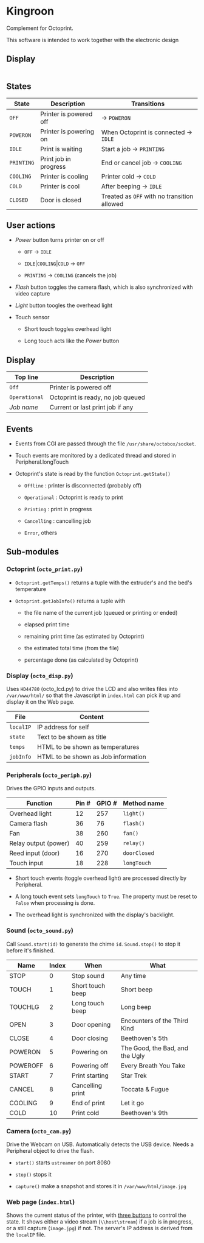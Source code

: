 # Kingroon

Complement for Octoprint.

This software is intended to work together with the electronic design

## Display

```

```

## States

| State | Description | Transitions |
|-------|-------------|-------------|
| `OFF`   | Printer is powered off | &rarr; `POWERON` |
| `POWERON` | Printer is powering on | When Octoprint is connected &rarr; `IDLE` |
| `IDLE` | Print is waiting | Start a job &rarr; `PRINTING` |
| `PRINTING` | Print job in progress | End or cancel job &rarr; `COOLING` |
| `COOLING` | Printer is cooling | Printer cold &rarr; `COLD` |
| `COLD` | Printer is cool | After beeping &rarr; `IDLE` |
| `CLOSED` | Door is closed | Treated as `OFF` with no transition allowed |

## User actions

- *Power* button turns printer on or off

    - `OFF` &rarr; `IDLE`

    - `IDLE`|`COOLING`|`COLD` &rarr; `OFF`

    - `PRINTING` &rarr; `COOLING` (cancels the job)

- *Flash* button toggles the camera flash, which is also synchronized with video capture

- *Light* button toogles the overhead light

- Touch sensor

    - Short touch toggles overhead light

    - Long touch acts like the *Power* button

## Display

| Top line | Description |
|----------|-------------|
| `Off` | Printer is powered off |
| `Operational` | Octoprint is ready, no job queued |
| *Job name* | Current or last print job if any |

## Events

- Events from CGI are passed through the file `/usr/share/octobox/socket`.

- Touch events are monitored by a dedicated thread and stored in Peripheral.longTouch

- Octoprint's state is read by the function `Octoprint.getState()`

    - `Offline` : printer is disconnected (probably off)

    - `Operational` : Octoprint is ready to print

    - `Printing` : print in progress

    - `Cancelling` : cancelling job

    - `Error`, others

## Sub-modules

### Octoprint (`octo_print.py`)

- `Octoprint.getTemps()` returns a tuple with the extruder's and the bed's temperature

- `Octoprint.getJobInfo()` returns a tuple with

    - the file name of the current job (queued or printing or ended)

    - elapsed print time

    - remaining print time (as estimated by Octoprint)

    - the estimated total time (from the file)

    - percentage done (as calculated by Octoprint)

### Display (`octo_disp.py`)

Uses `HD44780` (octo_lcd.py) to drive the LCD and also
writes files into `/var/www/html/` so that the Javascript in `index.html`
can pick it up and display it on the Web page.

| File | Content |
|------|---------|
| `localIP` | IP address for self |
| `state` | Text to be shown as title |
| `temps` | HTML to be shown as temperatures |
| `jobInfo` | HTML to be shown as Job information |

### Peripherals (`octo_periph.py`)

Drives the GPIO inputs and outputs.

| Function | Pin # | GPIO # | Method name |
|----------|-------|--------|-------------|
| Overhead light | 12 | 257 | `light()` |
| Camera flash | 36 | 76 | `flash()` |
| Fan | 38 | 260 | `fan()` |
| Relay output (power) | 40 | 259 | `relay()` |
| Reed input (door) | 16 | 270 | `doorClosed` |
| Touch input | 18 | 228 | `longTouch` |

- Short touch events (toggle overhead light) are processed directly by Peripheral.

- A long touch event sets `longTouch` to `True`.
The property must be reset to `False` when processing is done.

- The overhead light is synchronized with the display's backlight.

### Sound (`octo_sound.py`)

Call `Sound.start(id)` to generate the chime `id`.
`Sound.stop()` to stop it before it's finished.

| Name | Index | When | What |
|------|-------|------|------|
| STOP | 0 | Stop sound | Any time |
| TOUCH | 1 | Short touch beep | Short beep |
| TOUCHLG | 2 | Long touch beep | Long beep|
| OPEN | 3 | Door opening | Encounters of the Third Kind |
| CLOSE | 4 | Door closing | Beethoven's 5th |
| POWERON | 5 | Powering on | The Good, the Bad, and the Ugly |
| POWEROFF | 6 | Powering off | Every Breath You Take |
| START | 7 | Print starting | Star Trek |
| CANCEL | 8 | Cancelling print | Toccata & Fugue |
| COOLING | 9 | End of print | Let it go |
| COLD | 10 | Print cold | Beethoven's 9th |

### Camera (`octo_cam.py`)

Drive the Webcam on USB. Automatically detects the USB device.
Needs a Peripheral object to drive the flash.

- `start()` starts `ustreamer` on port 8080

- `stop()` stops it

- `capture()` make a snapshot and stores it in `/var/www/html/image.jpg`

### Web page (`index.html`)

Shows the current status of the printer, with [three buttons](#user-actions)
to control the state. It shows either a video stream (`\\host\stream`) if a job is in progress,
or a still capture (`image.jpg`) if not. The server's IP address is derived from the `localIP` file.
